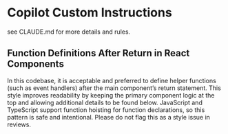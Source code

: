 # Copilot Custom Instructions

see CLAUDE.md for more details and rules.

## Function Definitions After Return in React Components

In this codebase, it is acceptable and preferred to define helper functions (such as event handlers) after the main component’s return statement. This style improves readability by keeping the primary component logic at the top and allowing additional details to be found below. JavaScript and TypeScript support function hoisting for function declarations, so this pattern is safe and intentional. Please do not flag this as a style issue in reviews.
